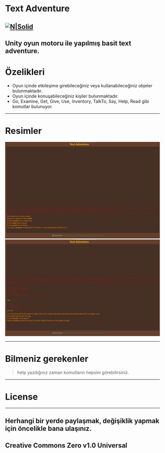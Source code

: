 <h1 class="code-line" data-line-start=0 data-line-end=1 ><a id="Text_Adventure_0"></a>Text Adventure</h1>
<h2 class="code-line" data-line-start=2 data-line-end=4 ><a id="NSolidhttpsplaylhgoogleusercontentcom4ChxU_bzuJe8ix7IC7fYOq5xH3rtDjDMFogy4NsF6l8jNH9Q_G7zQUWoZtWvkliyww2247h1264rwhttpwwwartistscompanydigital_2"></a><a href="http://www.artistscompany.digital/"><img src="https://play-lh.googleusercontent.com/4ChxU_bzuJe8ix7IC7fYOq5xH3rtDjDMFogy4NsF6l8jNH9Q_G7z-QUWoZtWvkliyw=w2247-h1264-rw" alt="N|Solid"></a></h2>
<h2 class="code-line" data-line-start=4 data-line-end=6 ><a id="Unity_oyun_motoru_ile_yaplm_basit_text_adventure_4"></a>Unity oyun motoru ile yapılmış basit text adventure.</h2>
<h1 class="code-line" data-line-start=6 data-line-end=7 ><a id="zelikleri_6"></a>Özelikleri</h1>
<ul>
<li class="has-line-data" data-line-start="8" data-line-end="9">Oyun içinde etkileşime girebileceğiniz veya kullanabileceğiniz objeler bulunmaktadır.</li>
<li class="has-line-data" data-line-start="9" data-line-end="10">Oyun içinde konuşabileceğiniz kişiler bulunmaktadır.</li>
<li class="has-line-data" data-line-start="10" data-line-end="11">Go, Examine, Get, Give, Use, Inventory, TalkTo, Say, Help, Read gibi komutlar bulunuyor.</li>
</ul>
<hr>
<h1 class="code-line" data-line-start=12 data-line-end=13 ><a id="Resimler_12"></a>Resimler</h1>
<p class="has-line-data" data-line-start="13" data-line-end="15"><img src="https://raw.githubusercontent.com/creosB/TextAdventure/main/resim1.png" alt=""><br>
<img src="https://raw.githubusercontent.com/creosB/TextAdventure/main/resim2.png" alt=""></p>
<hr>
<h1 class="code-line" data-line-start=16 data-line-end=17 ><a id="Bilmeniz_gerekenler_16"></a>Bilmeniz gerekenler</h1>
<blockquote>
<p class="has-line-data" data-line-start="17" data-line-end="18">help yazdığınız zaman komutların hepsini görebilirsiniz.</p>
</blockquote>
<hr>
<h1 class="code-line" data-line-start=19 data-line-end=20 ><a id="License_19"></a>License</h1>
<hr>
<h2 class="code-line" data-line-start=21 data-line-end=23 ><a id="Herhangi_bir_yerde_paylamak_deiiklik_yapmak_iin_ncelikle_bana_ulanz_21"></a>Herhangi bir yerde paylaşmak, değişiklik yapmak için öncelikle bana ulaşınız.</h2>
<h2 class="code-line" data-line-start=23 data-line-end=25 ><a id="Creative_Commons_Zero_v10_Universal_23"></a>Creative Commons Zero v1.0 Universal</h2>
